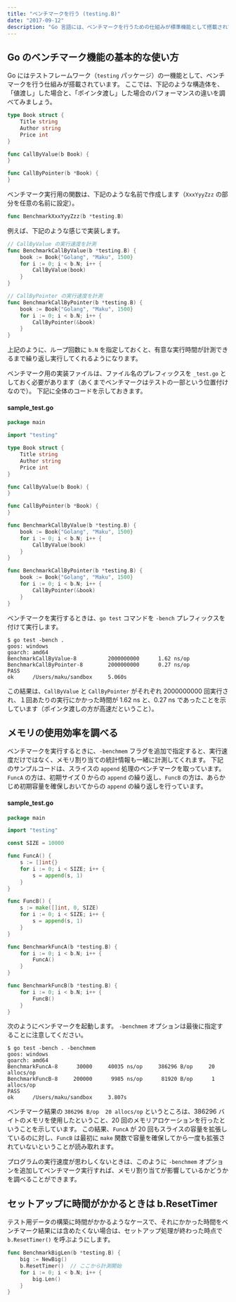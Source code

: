 ```yaml
---
title: "ベンチマークを行う (testing.B)"
date: "2017-09-12"
description: "Go 言語には、ベンチマークを行うための仕組みが標準機能として搭載されています。"
---
```


Go のベンチマーク機能の基本的な使い方
----

Go にはテストフレームワーク（`testing` パッケージ）の一機能として、ベンチマークを行う仕組みが搭載されています。
ここでは、下記のような構造体を、「値渡し」した場合と、「ポインタ渡し」した場合のパフォーマンスの違いを調べてみましょう。

~~~ go
type Book struct {
	Title string
	Author string
	Price int
}

func CallByValue(b Book) {
}

func CallByPointer(b *Book) {
}
~~~

ベンチマーク実行用の関数は、下記のような名前で作成します（`XxxYyyZzz` の部分を任意の名前に設定）。

~~~ go
func BenchmarkXxxYyyZzz(b *testing.B)
~~~

例えば、下記のような感じで実装します。

~~~ go
// CallByValue の実行速度を計測
func BenchmarkCallByValue(b *testing.B) {
	book := Book{"Golang", "Maku", 1500}
	for i := 0; i < b.N; i++ {
		CallByValue(book)
	}
}

// CallByPointer の実行速度を計測
func BenchmarkCallByPointer(b *testing.B) {
	book := Book{"Golang", "Maku", 1500}
	for i := 0; i < b.N; i++ {
		CallByPointer(&book)
	}
}
~~~

上記のように、ループ回数に `b.N` を指定しておくと、有意な実行時間が計測できるまで繰り返し実行してくれるようになります。

ベンチマーク用の実装ファイルは、ファイル名のプレフィックスを `_test.go` としておく必要があります（あくまでベンチマークはテストの一部という位置付けなので）。
下記に全体のコードを示しておきます。

#### sample_test.go

~~~ go
package main

import "testing"

type Book struct {
	Title string
	Author string
	Price int
}

func CallByValue(b Book) {
}

func CallByPointer(b *Book) {
}

func BenchmarkCallByValue(b *testing.B) {
	book := Book{"Golang", "Maku", 1500}
	for i := 0; i < b.N; i++ {
		CallByValue(book)
	}
}

func BenchmarkCallByPointer(b *testing.B) {
	book := Book{"Golang", "Maku", 1500}
	for i := 0; i < b.N; i++ {
		CallByPointer(&book)
	}
}
~~~

ベンチマークを実行するときは、`go test` コマンドを `-bench` プレフィックスを付けて実行します。

~~~
$ go test -bench .
goos: windows
goarch: amd64
BenchmarkCallByValue-8          2000000000      1.62 ns/op
BenchmarkCallByPointer-8        2000000000      0.27 ns/op
PASS
ok      /Users/maku/sandbox     5.060s
~~~

この結果は、`CallByValue` と `CallByPointer` がそれぞれ 2000000000 回実行され、１回あたりの実行にかかった時間が 1.62 ns と、0.27 ns であったことを示しています（ポインタ渡しの方が高速だということ）。


メモリの使用効率を調べる
----

ベンチマークを実行するときに、`-benchmem` フラグを追加で指定すると、実行速度だけではなく、メモリ割り当ての統計情報も一緒に計測してくれます。
下記のサンプルコードは、スライスの `append` 処理のベンチマークを取っています。
`FuncA` の方は、初期サイズ 0 からの `append` の繰り返し、`FuncB` の方は、あらかじめ初期容量を確保しおいてからの `append` の繰り返しを行っています。

#### sample_test.go

~~~ go
package main

import "testing"

const SIZE = 10000

func FuncA() {
	s := []int{}
	for i := 0; i < SIZE; i++ {
		s = append(s, 1)
	}
}

func FuncB() {
	s := make([]int, 0, SIZE)
	for i := 0; i < SIZE; i++ {
		s = append(s, 1)
	}
}

func BenchmarkFuncA(b *testing.B) {
	for i := 0; i < b.N; i++ {
		FuncA()
	}
}

func BenchmarkFuncB(b *testing.B) {
	for i := 0; i < b.N; i++ {
		FuncB()
	}
}
~~~

次のようにベンチマークを起動します。
`-benchmem` オプションは最後に指定することに注意してください。

~~~
$ go test -bench . -benchmem
goos: windows
goarch: amd64
BenchmarkFuncA-8      30000     40035 ns/op     386296 B/op     20 allocs/op
BenchmarkFuncB-8     200000      9985 ns/op      81920 B/op      1 allocs/op
PASS
ok      /Users/maku/sandbox     3.807s
~~~

ベンチマーク結果の `386296 B/op  20 allocs/op` というところは、386296 バイトのメモリを使用したということ、20 回のメモリアロケーションを行ったということを示しています。
この結果、`FuncA` が 20 回もスライスの容量を拡張しているのに対し、`FuncB` は最初に `make` 関数で容量を確保してから一度も拡張されていないということが読み取れます。

プログラムの実行速度が思わしくないときは、このように `-benchmem` オプションを追加してベンチマーク実行すれば、メモリ割り当てが影響しているかどうかを調べることができます。


セットアップに時間がかかるときは b.ResetTimer
----

テスト用データの構築に時間がかかるようなケースで、それにかかった時間をベンチマーク結果には含めたくない場合は、セットアップ処理が終わった時点で `b.ResetTimer()` を呼ぶようにします。

~~~ go
func BenchmarkBigLen(b *testing.B) {
	big := NewBig()
	b.ResetTimer()  // ここから計測開始
	for i := 0; i < b.N; i++ {
		big.Len()
	}
}
~~~

